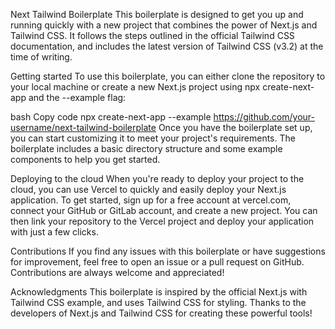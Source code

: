Next Tailwind Boilerplate
This boilerplate is designed to get you up and running quickly with a new project that combines the power of Next.js and Tailwind CSS. It follows the steps outlined in the official Tailwind CSS documentation, and includes the latest version of Tailwind CSS (v3.2) at the time of writing.

Getting started
To use this boilerplate, you can either clone the repository to your local machine or create a new Next.js project using npx create-next-app and the --example flag:

bash
Copy code
npx create-next-app --example https://github.com/your-username/next-tailwind-boilerplate
Once you have the boilerplate set up, you can start customizing it to meet your project's requirements. The boilerplate includes a basic directory structure and some example components to help you get started.

Deploying to the cloud
When you're ready to deploy your project to the cloud, you can use Vercel to quickly and easily deploy your Next.js application. To get started, sign up for a free account at vercel.com, connect your GitHub or GitLab account, and create a new project. You can then link your repository to the Vercel project and deploy your application with just a few clicks.

Contributions
If you find any issues with this boilerplate or have suggestions for improvement, feel free to open an issue or a pull request on GitHub. Contributions are always welcome and appreciated!

Acknowledgments
This boilerplate is inspired by the official Next.js with Tailwind CSS example, and uses Tailwind CSS for styling. Thanks to the developers of Next.js and Tailwind CSS for creating these powerful tools!